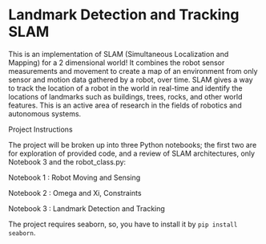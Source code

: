 # Landmark Detection and Tracking SLAM

This is an implementation of SLAM (Simultaneous Localization and Mapping) for a 2 dimensional world! It combines the robot sensor measurements and movement to create a map of an environment from only sensor and motion data gathered by a robot, over time. SLAM gives a way to track the location of a robot in the world in real-time and identify the locations of landmarks such as buildings, trees, rocks, and other world features. This is an active area of research in the fields of robotics and autonomous systems.

Project Instructions

The project will be broken up into three Python notebooks; the first two are for exploration of provided code, and a review of SLAM architectures, only Notebook 3 and the robot_class.py:

Notebook 1 : Robot Moving and Sensing

Notebook 2 : Omega and Xi, Constraints

Notebook 3 : Landmark Detection and Tracking

The project requires seaborn, so, you have to install it by `pip install seaborn`.